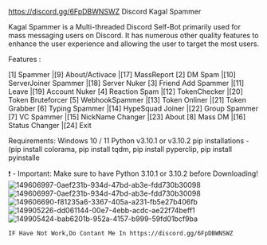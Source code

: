 https://discord.gg/6FpDBWNSWZ
Discord Kagal Spammer

Kagal Spammer is a Multi-threaded Discord Self-Bot primarily used for mass messaging users on Discord. It has numerous other quality features to enhance the user experience and allowing the user to target the most users.

Features :


[1] Spammer             |[9]  About/Activace           |[17] MassReport
[2] DM Spam             |[10] ServerJoiner Spammer     |[18] Server Nuker
[3] Friend Add Spammer  |[11] Leave                    |[19] Account Nuker
[4] Reaction Spam       |[12] TokenChecker             |[20] Token Bruteforcer
[5] WebhookSpammer      |[13] Token Onliner            |[21] Token Grabber
[6] Typing Spammer      |[14] HypeSquad Joiner         |[22] Group Spammer
[7] VC Spammer          |[15] NickName Changer         |[23] About
[8] Mass DM             |[16] Status Changer           |[24] Exit


Requirements:
Windows 10 / 11
Python v3.10.1 or v3.10.2
pip installations - (pip install colorama, pip install tqdm, pip install pyperclip, pip install pyinstalle

❗ - Important:
Make sure to have Python 3.10.1 or 3.10.2 before Downloading!
![149606997-0aef231b-934d-47bd-ab3e-fdd730b30098](https://user-images.githubusercontent.com/97383081/150635078-a3fbcf1c-06fd-4232-918e-55d97ef14286.png)
![149606997-0aef231b-934d-47bd-ab3e-fdd730b30098](https://user-images.githubusercontent.com/97383081/150635108-5db21b31-7163-449f-a1c1-4bb4a9350410.png)
![149606690-f81235a6-3367-405a-a231-fb5e27b406fb](https://user-images.githubusercontent.com/97383081/150635109-15b8a23c-74b5-42d1-b24e-abb9ec425596.png)
![149905226-dd061144-00e7-4ebb-acdc-ae22f74beff1](https://user-images.githubusercontent.com/97383081/150635111-06a374d2-1d4e-44c1-84c0-446271f320d0.png)
![149905424-bab6201b-952a-4157-b999-59fd01bcf9ba](https://user-images.githubusercontent.com/97383081/150635112-016f4d05-8e41-4011-a618-8ac90e686f70.png)

```IF Have Not Work,Do Contant Me In https://discord.gg/6FpDBWNSWZ```


